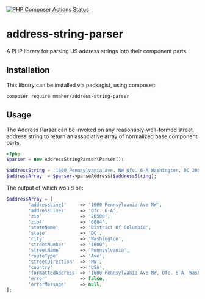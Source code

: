 [![PHP Composer Actions Status](https://github.com/MMaher25/address-string-parser/workflows/PHP%20Composer/badge.svg)](https://github.com/MMaher25/address-string-parser/actions)

# address-string-parser

A PHP library for parsing US address strings into their component parts.

## Installation

This library can be installed via packagist, using composer:

    composer require mmaher/address-string-parser

## Usage

The Address Parser can be invoked on any reasonably-well-formed street address string to return an associative array of normalized base component parts.
```php
<?php
$parser = new AddressStringParser\Parser();

$addressString = '1600 Pennsylvania Ave. NW Ofc. 6-A Washington, DC 20500-0004';
$addressArray  = $parser->parseAddress($addressString);
```
The output of which would be:
```php
$addressArray = [
        'addressLine1'     => '1600 Pennsylvania Ave NW',
        'addressLine2'     => 'Ofc. 6-A',
        'zip'              => '20500',
        'zip4'             => '0004',
        'stateName'        => 'District Of Columbia',
        'state'            => 'DC',
        'city'             => 'Washington',
        'streetNumber'     => '1600',
        'streetName'       => 'Pennsylvania',
        'routeType'        => 'Ave',
        'streetDirection'  => 'NW',
        'country'          => 'USA',
        'formattedAddress' => '1600 Pennsylvania Ave NW, Ofc. 6-A, Washington, DC 20500-0004',
        'error'            => false,
        'errorMessage'     => null,
];
```
